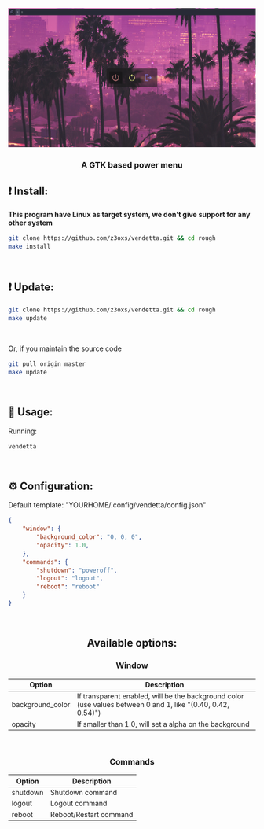 <div align="center">
    <img src="./assets/screenshot.png" />
    <h3>A GTK based power menu</h3>
</div>

## ❗️ Install:

**This program have Linux as target system, we don't give support for any other system**

```bash
git clone https://github.com/z3oxs/vendetta.git && cd rough
make install
```

&nbsp;

## ❗️ Update:
```bash
git clone https://github.com/z3oxs/vendetta.git && cd rough
make update
```

&nbsp;

Or, if you maintain the source code
```bash
git pull origin master
make update
```

&nbsp;
## 🚀 Usage:
Running:
```bash
vendetta
```

&nbsp;

## ⚙️ Configuration:

Default template: "YOURHOME/.config/vendetta/config.json"
```json
{
    "window": {
        "background_color": "0, 0, 0",
        "opacity": 1.0,
    },
    "commands": {
        "shutdown": "poweroff",
        "logout": "logout",
        "reboot": "reboot"
    }
}
```

&nbsp;
<div align="center">

## Available options:
### Window
| Option | Description |
|--------|-------------|
| background_color | If transparent enabled, will be the background color (use values between 0 and 1, like "(0.40, 0.42, 0.54)") |
| opacity | If smaller than 1.0, will set a alpha on the background |

&nbsp;

### Commands
| Option | Description |
|--------|-------------|
| shutdown | Shutdown command |
| logout | Logout command |
| reboot | Reboot/Restart command |

</div>
